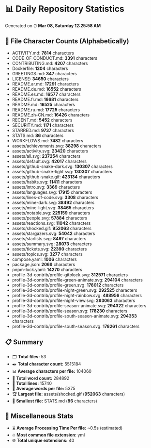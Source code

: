 # 📊 Daily Repository Statistics
Generated on ⏰ **Mar 08, Saturday 12:25:58 AM**

## 📂 File Character Counts (Alphabetically)
- ACTIVITY.md: **7814** characters
- CODE_OF_CONDUCT.md: **3391** characters
- CONTRIBUTING.md: **4207** characters
- Dockerfile: **1204** characters
- GREETINGS.md: **347** characters
- LICENSE: **34650** characters
- README.ar.md: **17291** characters
- README.de.md: **16552** characters
- README.es.md: **16577** characters
- README.fr.md: **16681** characters
- README.md: **16525** characters
- README.ru.md: **17725** characters
- README.zh-CN.md: **16426** characters
- RECENT.md: **5452** characters
- SECURITY.md: **1171** characters
- STARRED.md: **9737** characters
- STATS.md: **86** characters
- WORKFLOWS.md: **7482** characters
- assets/achievements.svg: **38298** characters
- assets/activity.svg: **23420** characters
- assets/all.svg: **237254** characters
- assets/default.svg: **42017** characters
- assets/github-snake-dark.svg: **130307** characters
- assets/github-snake-light.svg: **130307** characters
- assets/github-snake.gif: **423134** characters
- assets/habits.svg: **11411** characters
- assets/intro.svg: **3369** characters
- assets/languages.svg: **17915** characters
- assets/lines-of-code.svg: **3308** characters
- assets/mine-dark.svg: **38492** characters
- assets/mine-light.svg: **38465** characters
- assets/notable.svg: **225159** characters
- assets/people.svg: **57884** characters
- assets/reactions.svg: **11042** characters
- assets/shocked.gif: **952063** characters
- assets/stargazers.svg: **54042** characters
- assets/starlists.svg: **8497** characters
- assets/summary.svg: **28073** characters
- assets/tickets.svg: **22390** characters
- assets/topics.svg: **3277** characters
- compose.yaml: **1006** characters
- package.json: **2069** characters
- pnpm-lock.yaml: **14270** characters
- profile-3d-contrib/profile-gitblock.svg: **312571** characters
- profile-3d-contrib/profile-green-animate.svg: **294104** characters
- profile-3d-contrib/profile-green.svg: **178012** characters
- profile-3d-contrib/profile-night-green.svg: **292525** characters
- profile-3d-contrib/profile-night-rainbow.svg: **488956** characters
- profile-3d-contrib/profile-night-view.svg: **293063** characters
- profile-3d-contrib/profile-season-animate.svg: **294322** characters
- profile-3d-contrib/profile-season.svg: **178230** characters
- profile-3d-contrib/profile-south-season-animate.svg: **294353** characters
- profile-3d-contrib/profile-south-season.svg: **178261** characters

## 📋 Summary
- 🗂️ **Total files:** 53
- ✒️ **Total character count:** 5515184
- 📊 **Average characters per file:** 104060
- 📝 **Total word count:** 284892
- 🧾 **Total lines:** 15740
- 📐 **Average words per file:** 5375
- 🏆 **Largest file:** assets/shocked.gif (**952063** characters)
- 🥉 **Smallest file:** STATS.md (**86** characters)

## 🌟 Miscellaneous Stats
- ⌛ **Average Processing Time Per file:** ~0.5s (estimated)
- 🔥 **Most common file extension:** yml
- 🌐 **Total unique extensions:** 40
